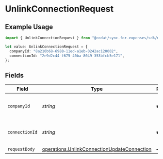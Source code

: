 # UnlinkConnectionRequest

## Example Usage

```typescript
import { UnlinkConnectionRequest } from "@codat/sync-for-expenses/sdk/models/operations";

let value: UnlinkConnectionRequest = {
  companyId: "8a210b68-6988-11ed-a1eb-0242ac120002",
  connectionId: "2e9d2c44-f675-40ba-8049-353bfcb5e171",
};
```

## Fields

| Field                                                                                                             | Type                                                                                                              | Required                                                                                                          | Description                                                                                                       | Example                                                                                                           |
| ----------------------------------------------------------------------------------------------------------------- | ----------------------------------------------------------------------------------------------------------------- | ----------------------------------------------------------------------------------------------------------------- | ----------------------------------------------------------------------------------------------------------------- | ----------------------------------------------------------------------------------------------------------------- |
| `companyId`                                                                                                       | *string*                                                                                                          | :heavy_check_mark:                                                                                                | Unique identifier for a company.                                                                                  | 8a210b68-6988-11ed-a1eb-0242ac120002                                                                              |
| `connectionId`                                                                                                    | *string*                                                                                                          | :heavy_check_mark:                                                                                                | Unique identifier for a connection.                                                                               | 2e9d2c44-f675-40ba-8049-353bfcb5e171                                                                              |
| `requestBody`                                                                                                     | [operations.UnlinkConnectionUpdateConnection](../../../sdk/models/operations/unlinkconnectionupdateconnection.md) | :heavy_minus_sign:                                                                                                | N/A                                                                                                               |                                                                                                                   |